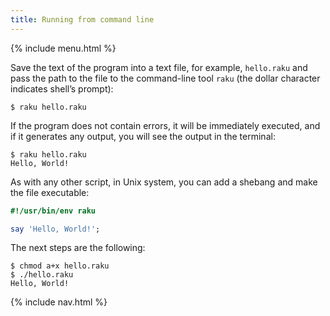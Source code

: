 ```yaml
---
title: Running from command line
---
```


{% include menu.html %}

Save the text of the program into a text file, for example, `hello.raku` and pass the path to the file to the command-line tool `raku` (the dollar character indicates shell’s prompt):

    $ raku hello.raku

If the program does not contain errors, it will be immediately executed, and if it generates any output, you will see the output in the terminal:

    $ raku hello.raku 
    Hello, World!

As with any other script, in Unix system, you can add a shebang and make the file executable:

```raku
#!/usr/bin/env raku

say 'Hello, World!';
```

The next steps are the following:

    $ chmod a+x hello.raku
    $ ./hello.raku
    Hello, World!

{% include nav.html %}

